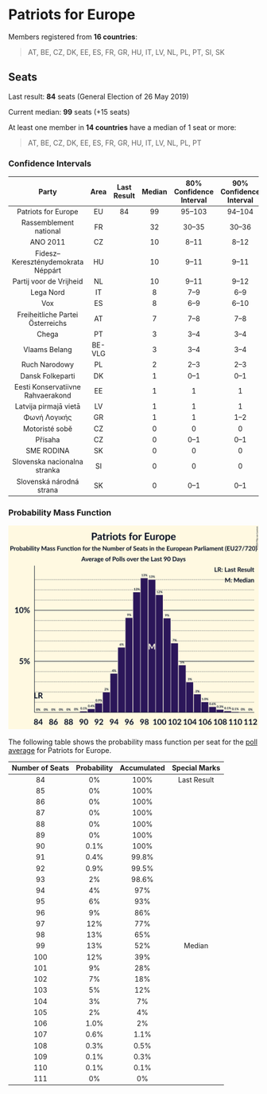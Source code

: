 # Patriots for Europe

Members registered from **16 countries**:

> AT, BE, CZ, DK, EE, ES, FR, GR, HU, IT, LV, NL, PL, PT, SI, SK

## Seats

Last result: **84** seats (General Election of 26 May 2019)

Current median: **99** seats (+15 seats)

At least one member in **14 countries** have a median of 1 seat or more:

> AT, BE, CZ, DK, EE, ES, FR, GR, HU, IT, LV, NL, PL, PT

### Confidence Intervals

| Party | Area | Last Result | Median | 80% Confidence Interval | 90% Confidence Interval | 95% Confidence Interval | 99% Confidence Interval |
|:-----:|:----:|:-----------:|:------:|:-----------------------:|:-----------------------:|:-----------------------:|:-----------------------:|
| Patriots for Europe | EU | 84 | 99 | 95–103 | 94–104 | 93–105 | 91–108 |
| Rassemblement national | FR | | 32 | 30–35 | 30–36 | 30–37 | 29–40 |
| ANO 2011 | CZ | | 10 | 8–11 | 8–12 | 8–12 | 7–12 |
| Fidesz–Kereszténydemokrata Néppárt | HU | | 10 | 9–11 | 9–11 | 9–12 | 8–12 |
| Partij voor de Vrijheid | NL | | 10 | 9–11 | 9–12 | 9–12 | 9–12 |
| Lega Nord | IT | | 8 | 7–9 | 6–9 | 6–9 | 6–10 |
| Vox | ES | | 8 | 6–9 | 6–10 | 6–10 | 6–10 |
| Freiheitliche Partei Österreichs | AT | | 7 | 7–8 | 7–8 | 6–8 | 6–8 |
| Chega | PT | | 3 | 3–4 | 3–4 | 3–4 | 2–4 |
| Vlaams Belang | BE-VLG | | 3 | 3–4 | 3–4 | 3–4 | 3–4 |
| Ruch Narodowy | PL | | 2 | 2–3 | 2–3 | 1–4 | 1–4 |
| Dansk Folkeparti | DK | | 1 | 0–1 | 0–1 | 0–1 | 0–1 |
| Eesti Konservatiivne Rahvaerakond | EE | | 1 | 1 | 1 | 0–1 | 0–1 |
| Latvija pirmajā vietā | LV | | 1 | 1 | 1 | 1 | 1 |
| Φωνή Λογικής | GR | | 1 | 1 | 1–2 | 1–2 | 0–2 |
| Motoristé sobě | CZ | | 0 | 0 | 0 | 0 | 0 |
| Přísaha | CZ | | 0 | 0–1 | 0–1 | 0–1 | 0–2 |
| SME RODINA | SK | | 0 | 0 | 0 | 0 | 0–1 |
| Slovenska nacionalna stranka | SI | | 0 | 0 | 0 | 0 | 0 |
| Slovenská národná strana | SK | | 0 | 0–1 | 0–1 | 0–1 | 0–1 |

### Probability Mass Function

![Graph with seats probability mass function not yet produced](average-2024-11-30-seats-pmf-patriotsforeurope.png "Seats Probability Mass Function")

The following table shows the probability mass function per seat for the [poll average](average-2024-11-30.html) for Patriots for Europe.

| Number of Seats | Probability | Accumulated | Special Marks |
|:---------------:|:-----------:|:-----------:|:-------------:|
| 84 | 0% | 100% | Last Result |
| 85 | 0% | 100% |  |
| 86 | 0% | 100% |  |
| 87 | 0% | 100% |  |
| 88 | 0% | 100% |  |
| 89 | 0% | 100% |  |
| 90 | 0.1% | 100% |  |
| 91 | 0.4% | 99.8% |  |
| 92 | 0.9% | 99.5% |  |
| 93 | 2% | 98.6% |  |
| 94 | 4% | 97% |  |
| 95 | 6% | 93% |  |
| 96 | 9% | 86% |  |
| 97 | 12% | 77% |  |
| 98 | 13% | 65% |  |
| 99 | 13% | 52% | Median |
| 100 | 12% | 39% |  |
| 101 | 9% | 28% |  |
| 102 | 7% | 18% |  |
| 103 | 5% | 12% |  |
| 104 | 3% | 7% |  |
| 105 | 2% | 4% |  |
| 106 | 1.0% | 2% |  |
| 107 | 0.6% | 1.1% |  |
| 108 | 0.3% | 0.5% |  |
| 109 | 0.1% | 0.3% |  |
| 110 | 0.1% | 0.1% |  |
| 111 | 0% | 0% |  |


